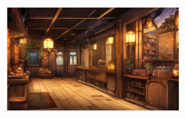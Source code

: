 <a href="https://github.com/TutorialSBS/ImageTest"><img src="https://github.com/TutorialSBS/ImageTest/blob/main/Image/TestImage.png?raw=true"  width="400"/></a>
